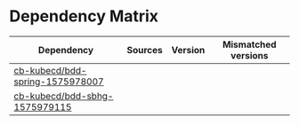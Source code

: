 # Dependency Matrix

Dependency | Sources | Version | Mismatched versions
---------- | ------- | ------- | -------------------
[cb-kubecd/bdd-spring-1575978007](https://github.com/cb-kubecd/bdd-spring-1575978007.git) |  | []() | 
[cb-kubecd/bdd-sbhg-1575979115](https://github.com/cb-kubecd/bdd-sbhg-1575979115.git) |  | []() | 
